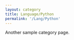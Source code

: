 ```yaml
---
layout: category
title: Language/Python
permalink: '/Lang/Python'
---
```


Another sample category page.